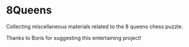 # 8Queens
Collecting miscellaneous materials related to the 8 queens chess puzzle.

Thanks to Boris for suggesting this entertaining project!
